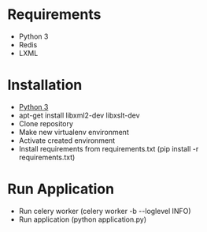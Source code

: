 # Requirements

- Python 3
- Redis
- LXML

# Installation

- [Python 3](http://www.python.org/download/)
- apt-get install libxml2-dev libxslt-dev
- Clone repository
- Make new virtualenv environment
- Activate created environment
- Install requirements from requirements.txt (pip install -r requirements.txt)

# Run Application

- Run celery worker (celery worker -b --loglevel INFO)
- Run application (python application.py)

